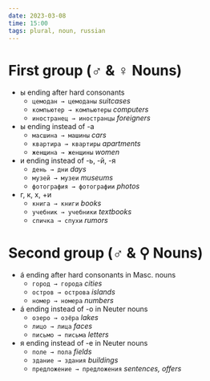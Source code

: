```yaml
---
date: 2023-03-08
time: 15:00
tags: plural, noun, russian
---
```


# First group (♂︎ & ♀︎ Nouns)

-   ы ending after hard consonants
    -   `цемодан → цемоданы` _suitcases_
    -   `компьютер → компьютеры` _computers_
    -   `иностранец → иностранцы` _foreigners_
-   ы ending instead of -a
    -   `масшина → машины` _cars_
    -   `квартира → квартиры` _apartments_
    -   `женщина → женщины` _women_
-   и ending instead of -ь, -й, -я
    -   `день → дни` _days_
    -   `музей → музеи` _museums_
    -   `фотография → фотографии` _photos_
-   г, к, х, +и
    -   `книга → книги` _books_
    -   `учебник → учебники` _textbooks_
    -   `спичка → спухи` _rumors_

# Second group (♂︎ & ⚲ Nouns)

-   á ending after hard consonants in Masc. nouns
    -   `город → города` _cities_
    -   `остров → острова` _islands_
    -   `номер → номера` _numbers_
-   á ending instead of -о in Neuter nouns
    -   `озеро → озёра` _lakes_
    -   `лицо → лица` _faces_
    -   `письмо → письма` _letters_
-   я ending instead of -е in Neuter nouns
    -   `поле → пола` _fields_
    -   `здание → здания` _buildings_
    -   `предложение → предложения` _sentences, offers_